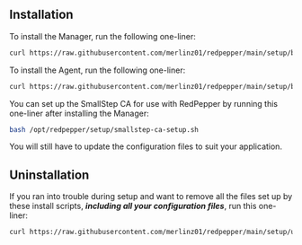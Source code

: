 ## Installation

To install the Manager, run the following one-liner:

```bash
curl https://raw.githubusercontent.com/merlinz01/redpepper/main/setup/bootstrap-manager.sh |  bash -
```

To install the Agent, run the following one-liner:

```bash
curl https://raw.githubusercontent.com/merlinz01/redpepper/main/setup/bootstrap-agent.sh | bash -
```

You can set up the SmallStep CA for use with RedPepper by running this one-liner after installing the Manager:

```bash
bash /opt/redpepper/setup/smallstep-ca-setup.sh
```

You will still have to update the configuration files to suit your application.

## Uninstallation

If you ran into trouble during setup and want to remove all the files set up by these install scripts, **_including all your configuration files_**, run this one-liner:

```bash
curl https://raw.githubusercontent.com/merlinz01/redpepper/main/setup/uninstall-everything.sh | sudo bash -
```
